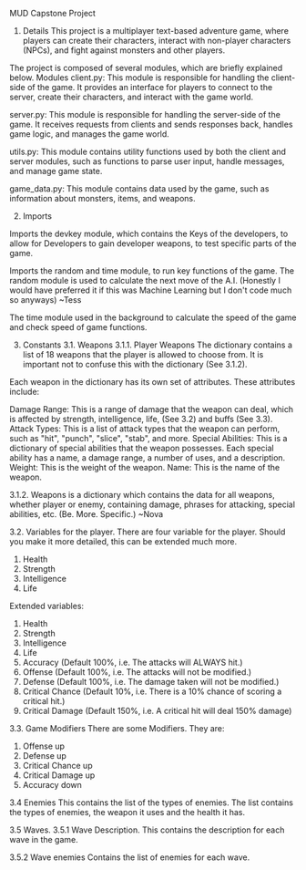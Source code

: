 
MUD Capstone Project


1. Details
This project is a multiplayer text-based adventure game, where players can create their characters, interact with non-player characters (NPCs), and fight against monsters and other players.

The project is composed of several modules, which are briefly explained below.
Modules
client.py: This module is responsible for handling the client-side of the game. It provides an interface for players to connect to the server, create their characters, and interact with the game world.

server.py: This module is responsible for handling the server-side of the game. It receives requests from clients and sends responses back, handles game logic, and manages the game world.

utils.py: This module contains utility functions used by both the client and server modules, such as functions to parse user input, handle messages, and manage game state.

game_data.py: This module contains data used by the game, such as information about monsters, items, and weapons.

2. Imports

Imports the devkey module, which contains the Keys of the developers, to allow for Developers to gain developer weapons, to test specific parts of the game.

Imports the random and time module, to run key functions of the game.
The random module is used to calculate the next move of the A.I. (Honestly I would have preferred it if this was Machine Learning but I don't code much so anyways) ~Tess

The time module used in the background to calculate the speed of the game and check speed of game functions.

3. Constants
3.1. Weapons
3.1.1. Player Weapons
The <pweapons> dictionary contains a list of 18 weapons that the player is allowed to choose from. It is important not to confuse this with the <weapons> dictionary (See 3.1.2).

Each weapon in the <pweapons> dictionary has its own set of attributes. These attributes include:

Damage Range: This is a range of damage that the weapon can deal, which is affected by strength, intelligence, life, (See 3.2) and buffs (See 3.3).
Attack Types: This is a list of attack types that the weapon can perform, such as "hit", "punch", "slice", "stab", and more.
Special Abilities: This is a dictionary of special abilities that the weapon possesses. Each special ability has a name, a damage range, a number of uses, and a description.
Weight: This is the weight of the weapon.
Name: This is the name of the weapon.

3.1.2. Weapons
<weapons> is a dictionary which contains the data for all weapons, whether player or enemy, containing damage, phrases for attacking, special abilities, etc. (Be. More. Specific.) ~Nova

3.2. Variables for the player.
There are four variable for the player. Should you make it more detailed, this can be extended much more.
1. Health
2. Strength
3. Intelligence
4. Life

Extended variables:
1. Health
2. Strength
3. Intelligence
4. Life
5. Accuracy (Default 100%, i.e. The attacks will ALWAYS hit.)
6. Offense (Default 100%, i.e. The attacks will not be modified.)
7. Defense (Default 100%, i.e. The damage taken will not be modified.)
8. Critical Chance (Default 10%, i.e. There is a 10% chance of scoring a critical hit.)
9. Critical Damage (Default 150%, i.e. A critical hit will deal 150% damage)

3.3. Game Modifiers
There are some Modifiers. They are:
1. Offense up
2. Defense up
3. Critical Chance up
4. Critical Damage up
5. Accuracy down

3.4 Enemies
This contains the list of the types of enemies. The list contains the types of enemies, the weapon it uses and the health it has.

3.5 Waves.
3.5.1 Wave Description.
This contains the description for each wave in the game.

3.5.2 Wave enemies
Contains the list of enemies for each wave.


